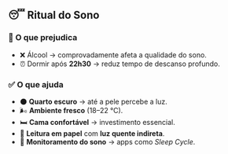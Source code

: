 ## 😴 Ritual do Sono

### 🚫 O que prejudica

* ❌ Álcool → comprovadamente afeta a qualidade do sono.
* ⏰ Dormir após **22h30** → reduz tempo de descanso profundo.

### ✅ O que ajuda

* 🌑 **Quarto escuro** → até a pele percebe a luz.
* 🌬️ **Ambiente fresco** (18–22 °C).
* 🛏️ **Cama confortável** → investimento essencial.
* 📖 **Leitura em papel** com **luz quente indireta**.
* 📱 **Monitoramento do sono** → apps como *Sleep Cycle*.
